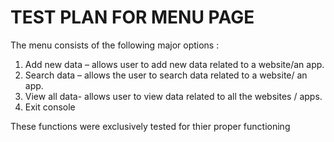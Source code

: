 # TEST PLAN FOR MENU PAGE 

The  menu consists of the following major options : 
1.	Add new data – allows user to add new data related to a website/an app.
2.	Search data – allows the user to search data related to a website/ an app.
3.	View all data- allows user to view data related to all the websites / apps.
4.	Exit console 

These functions were exclusively tested for thier proper functioning
